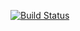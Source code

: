 [![Build Status](https://travis-ci.org/AndreyLev/McDonaldsService.svg?branch=master)](https://travis-ci.org/AndreyLev/McDonaldsService)